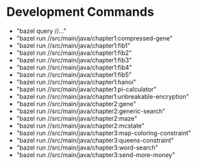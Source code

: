 # Development Commands

- "bazel query //..."
- "bazel run //src/main/java/chapter1:compressed-gene"
- "bazel run //src/main/java/chapter1:fib1"
- "bazel run //src/main/java/chapter1:fib2"
- "bazel run //src/main/java/chapter1:fib3"
- "bazel run //src/main/java/chapter1:fib4"
- "bazel run //src/main/java/chapter1:fib5"
- "bazel run //src/main/java/chapter1:hanoi"
- "bazel run //src/main/java/chapter1:pi-calculator"
- "bazel run //src/main/java/chapter1:unbreakable-encryption"
- "bazel run //src/main/java/chapter2:gene"
- "bazel run //src/main/java/chapter2:generic-search"
- "bazel run //src/main/java/chapter2:maze"
- "bazel run //src/main/java/chapter2:mcstate"
- "bazel run //src/main/java/chapter3:map-coloring-constraint"
- "bazel run //src/main/java/chapter3:queens-constraint"
- "bazel run //src/main/java/chapter3:word-search"
- "bazel run //src/main/java/chapter3:send-more-money"
